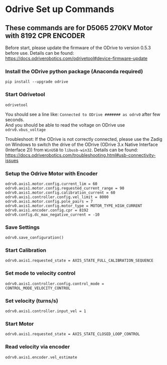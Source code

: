 # Odrive Set up Commands

## These commands are for D5065 270KV Motor with 8192 CPR ENCODER
Before start, please update the firmware of the ODrive to version 0.5.3 before use. Details can be found: https://docs.odriverobotics.com/odrivetool#device-firmware-update

### Install the ODrive python package (Anaconda required)

```
pip install --upgrade odrive
```

### Start Odrivetool

```
odrivetool
```
You should see a line like: `Connected to ODrive ####### as odrv0` after few seconds.\
And you should be able to read the voltage on ODrive use `odrv0.vbus_voltage`

Troubleshoot: If the ODrive is not correctly connected, please use the Zadig on Windows to switch the drive of the ODrive (ODrive 3.x Native Interface (Interface 2)) from `WinUSB` to `libusb-win32`. Details can be found: https://docs.odriverobotics.com/troubleshooting.html#usb-connectivity-issues


### Setup the Odrive Motor with Encoder

```
odrv0.axis1.motor.config.current_lim = 60
odrv0.axis1.motor.config.requested_current_range = 90
odrv0.axis1.motor.config.calibration_current = 60
odrv0.axis1.controller.config.vel_limit = 8000
odrv0.axis1.motor.config.pole_pairs = 7
odrv0.axis1.motor.config.motor_type = MOTOR_TYPE_HIGH_CURRENT
odrv0.axis1.encoder.config.cpr = 8192
odrv0.config.dc_max_negative_current = -10
```

### Save Settings
```
odrv0.save_configuration()
```

### Start Calibration

```
odrv0.axis1.requested_state = AXIS_STATE_FULL_CALIBRATION_SEQUENCE
```

### Set mode to velocity control

```
odrv0.axis1.controller.config.control_mode = CONTROL_MODE_VELOCITY_CONTROL
```

### Set velocity (turns/s)

```
odrv0.axis1.controller.input_vel = 1
```

### Start Motor

```
odrv0.axis1.requested_state = AXIS_STATE_CLOSED_LOOP_CONTROL
```

### Read velocity via encoder

```
odrv0.axis1.encoder.vel_estimate
```
